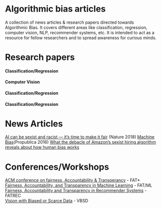 # Algorithmic bias articles
A collection of news articles & research papers directed towards Algorithmic Bias. It covers different areas like classification, regression, computer vision, NLP, recommender systems, etc. It is intended to act as a resource for fellow researchers and to spread awareness for curious minds.  

# Research papers
#### Classification/Regression
#### Computer Vision
#### Classification/Regression
#### Classification/Regression
# News Articles
  [AI can be sexist and racist — it’s time to make it fair](https://www.nature.com/articles/d41586-018-05707-8) (Nature 2018)
  [Machine Bias](https://www.propublica.org/article/machine-bias-risk-assessments-in-criminal-sentencing)(Propublica 2016)
  [What the debacle of Amazon’s sexist hiring algorithm reveals about how human bias works](https://scroll.in/article/900722/what-the-debacle-of-amazons-sexist-hiring-algorithm-reveals-about-how-human-bias-works)
  
# Conferences/Workshops
[ACM conference on fairness, Accountability & Transperancy](https://fatconference.org/) - FAT* <br />
[Fairness, Accountability, and Transparency in Machine Learning](http://www.fatml.org/) - FAT/ML <br />
[Fairness, Accountability and Transparency in Recommender Systems](https://piret.gitlab.io/fatrec2018/) - FATREC <br />
[Vision with Biased or Scarce Data](https://vbsd2018.github.io/) - VBSD <br />


